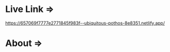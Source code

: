 # Live Link =>  
https://657069f7777e2771845f983f--ubiquitous-pothos-8e8351.netlify.app/

# About =>

